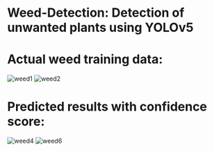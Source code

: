 # Weed-Detection: Detection of unwanted plants using YOLOv5
# Actual weed training data:
![weed1](https://github.com/lehen20/weed-detection/assets/98393493/92fc1db4-7586-49fc-b903-ebbe38ca3838)
![weed2](https://github.com/lehen20/weed-detection/assets/98393493/7a6e7e6a-7aaa-42ca-be1c-cdd0fbab6c71)

# Predicted results with confidence score: 
![weed4](https://github.com/lehen20/weed-detection/assets/98393493/1284558f-551d-453d-86cd-ffc4efa353c8)
![weed6](https://github.com/lehen20/weed-detection/assets/98393493/6e1792f4-81d1-461f-80d5-66e0941144bf)


